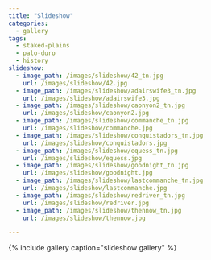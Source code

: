 ```yaml
---
title: "Slideshow"
categories:
  - gallery
tags:
  - staked-plains
  - palo-duro
  - history
slideshow:
  - image_path: /images/slideshow/42_tn.jpg
    url: /images/slideshow/42.jpg
  - image_path: /images/slideshow/adairswife3_tn.jpg
    url: /images/slideshow/adairswife3.jpg
  - image_path: /images/slideshow/caonyon2_tn.jpg
    url: /images/slideshow/caonyon2.jpg
  - image_path: /images/slideshow/commanche_tn.jpg
    url: /images/slideshow/commanche.jpg
  - image_path: /images/slideshow/conquistadors_tn.jpg
    url: /images/slideshow/conquistadors.jpg
  - image_path: /images/slideshow/equess_tn.jpg
    url: /images/slideshow/equess.jpg
  - image_path: /images/slideshow/goodnight_tn.jpg
    url: /images/slideshow/goodnight.jpg
  - image_path: /images/slideshow/lastcommanche_tn.jpg
    url: /images/slideshow/lastcommanche.jpg
  - image_path: /images/slideshow/redriver_tn.jpg
    url: /images/slideshow/redriver.jpg
  - image_path: /images/slideshow/thennow_tn.jpg
    url: /images/slideshow/thennow.jpg    

---
```


{% include gallery caption="slideshow gallery" %}
